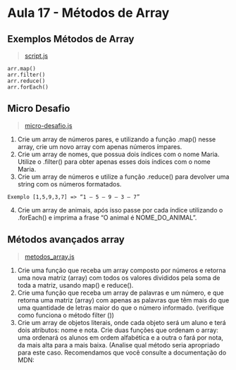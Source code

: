 # Aula 17 - Métodos de Array

## Exemplos Métodos de Array

> [script.js](https://github.com/EverSilverio/DH/blob/master/PImperativa/aula17/script.js)

```
arr.map()
arr.filter()
arr.reduce()
arr.forEach()
```
## Micro Desafio

> [micro-desafio.js](https://github.com/EverSilverio/DH/blob/master/PImperativa/aula17/micro-desafio.js)

1. Crie um array de números pares, e utilizando a função .map() nesse array, crie um novo array com apenas números ímpares.
2. Crie um array de nomes, que possua dois índices com o nome Maria. Utilize o .filter() para obter apenas esses dois índices com o nome Maria.
3. Crie um array de números e utilize a função .reduce() para devolver uma string com os números formatados.

  ```
  Exemplo [1,5,9,3,7] => “1 – 5 – 9 – 3 – 7”
  ```
  
4. Crie um array de animais, após isso passe por cada índice utilizando o .forEach() e imprima a frase “O animal é NOME_DO_ANIMAL”.

## Métodos avançados array

> [metodos_array.js](https://github.com/EverSilverio/DH/blob/master/PImperativa/aula17/metodos_array.js)

1. Crie uma função que receba um array composto por números e retorna uma nova matriz (array) com todos os valores divididos pela soma de toda a matriz, usando map() e reduce().
2. Crie uma função que receba um array de palavras e um número, e que retorna uma matriz (array) com apenas as palavras que têm mais do que uma quantidade de letras maior do que o número informado. (verifique como funciona o método filter ())
3. Crie um array de objetos literais, onde cada objeto será um aluno e terá dois atributos: nome e nota. Crie duas funções que ordenam o array: uma ordenará os alunos em ordem alfabética e a outra o fará por nota, da mais alta para a mais baixa. (Analise qual método seria apropriado para este caso. Recomendamos que você consulte a documentação do MDN: 

